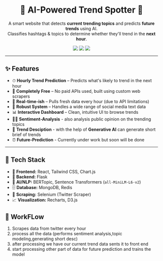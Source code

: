 <h1 align="center">🌟 AI-Powered Trend Spotter 🌟</h1>

<p align="center">
  A smart website that detects <strong>current trending topics</strong> and predicts <strong>future trends</strong> using AI.<br />
  Classifies hashtags & topics to determine whether they'll trend in the <strong>next hour</strong>.
</p>

<p align="center">
  <img src="https://img.shields.io/github/stars/VanshGolakiya-2910/AI-Powered-Trend-Spotter?style=social" />
  <img src="https://img.shields.io/github/forks/VanshGolakiya-2910/AI-Powered-Trend-Spotter?style=social" />
  <img src="https://img.shields.io/github/license/VanshGolakiya-2910/AI-Powered-Trend-Spotter" />
</p>

---

## ✨ Features

- ⏱ **Hourly Trend Prediction** – Predicts what's likely to trend in the next hour
- 💸 **Completely Free** – No paid APIs used, built using custom web scrapers
- 🔄 **Real-time-ish** – Pulls fresh data every hour (due to API limitations)
- 💪 **Robust System** – Handles a wide range of social media text data
- 📊 **Interactive Dashboard** – Clean, intuitive UI to browse trends
- 👨‍💻 **Sentiment-Analysis** - also analysis public opinion on the trending topics
- 🧠 **Trend Desciption** - with the help of **Generative AI** can generate short brief of trends 
- ⏰ **Future-Prediction** - Currently under work but soon will be done
---

## 🧠 Tech Stack

- 🧩 **Frontend:** React, Tailwind CSS, Chart.js
- 🚀 **Backend:** Flask 
- 🧠 **AI/NLP:** BERTopic, Sentence Transformers (`all-MiniLM-L6-v2`)
- 🗄 **Database:** MongoDB, Redis
- 🧪 **Scraping:** Selenium (Twitter Scraper)
- 📈 **Visualization:** Recharts, D3.js

## 📄 WorkFLow 
1. Scrapes data from twitter every hour
2. process all the data (performs sentiment analysis,topic modeling,generating short desc)
3. after processing we have our current trend data sents it to front end
4. start processing other part of data for future prediction and trains the model 

